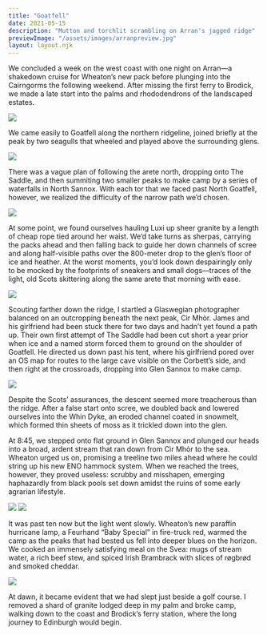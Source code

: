 ```yaml
---
title: "Goatfell"
date: 2021-05-15
description: "Mutton and torchlit scrambling on Arran's jagged ridge"
previewImage: "/assets/images/arranpreview.jpg"
layout: layout.njk
---
```

We concluded a week on the west coast with one night on Arran—a shakedown cruise for Wheaton’s new pack before plunging into the Cairngorms the following weekend. After missing the first ferry to Brodick, we made a late start into the palms and rhododendrons of the landscaped estates.

![](/assets/images/arran1.JPG)

We came easily to Goatfell along the northern ridgeline, joined briefly at the peak by two seagulls that wheeled and played above the surrounding glens.

![](/assets/images/arran2.JPG)

There was a vague plan of following the arete north, dropping onto The Saddle, and then summiting two smaller peaks to make camp by a series of waterfalls in North Sannox. With each tor that we faced past North Goatfell, however, we realized the difficulty of the narrow path we’d chosen. 

![](/assets/images/arran3.JPG)

At some point, we found ourselves hauling Luxi up sheer granite by a length of cheap rope tied around her waist. We’d take turns as sherpas, carrying the packs ahead and then falling back to guide her down channels of scree and along half-visible paths over the 800-meter drop to the glen’s floor of ice and heather. At the worst moments, you’d look down despairingly only to be mocked by the footprints of sneakers and small dogs—traces of the light, old Scots skittering along the same arete that morning with ease.

![](/assets/images/arran4.JPG)

Scouting farther down the ridge, I startled a Glaswegian photographer balanced on an outcropping beneath the next peak, Cìr Mhòr. James and his girlfriend had been stuck there for two days and hadn’t yet found a path up. Their own first attempt of The Saddle had been cut short a year prior when ice and a named storm forced them to ground on the shoulder of Goatfell. He directed us down past his tent, where his girlfriend pored over an OS map for routes to the large cave visible on the Corbett’s side, and then right at the crossroads, dropping into Glen Sannox to make camp.

![](/assets/images/arran5.JPG)

Despite the Scots’ assurances, the descent seemed more treacherous than the ridge. After a false start onto scree, we doubled back and lowered ourselves into the Whin Dyke, an eroded channel coated in snowmelt, which formed thin sheets of moss as it trickled down into the glen.

At 8:45, we stepped onto flat ground in Glen Sannox and plunged our heads into a broad, ardent stream that ran down from Cìr Mhòr to the sea. Wheaton urged us on, promising a treeline two miles ahead where he could string up his new ENO hammock system. When we reached the trees, however, they proved useless: scrubby and misshapen, emerging haphazardly from black pools set down amidst the ruins of some early agrarian lifestyle.

![](/assets/images/arran6.JPG)
![](/assets/images/arran7.JPG)

It was past ten now but the light went slowly. Wheaton’s new paraffin hurricane lamp, a Feurhand “Baby Special” in fire-truck red, warmed the camp as the peaks that had bested us fell into deeper blues on the horizon. We cooked an immensely satisfying meal on the Svea: mugs of stream water, a rich beef stew, and spiced Irish Brambrack with slices of røgbrød and smoked cheddar.

![](/assets/images/arran8.JPG)

At dawn, it became evident that we had slept just beside a golf course. I removed a shard of granite lodged deep in my palm and broke camp, walking down to the coast and Brodick’s ferry station, where the long journey to Edinburgh would begin.

